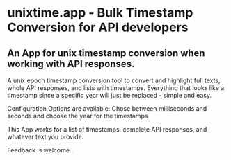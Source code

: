 # unixtime.app - Bulk Timestamp Conversion for API developers
## An App for unix timestamp conversion when working with API responses.

A unix epoch timestamp conversion tool to convert and highlight full texts, whole API responses, and lists with timestamps. Everything that looks like a timestamp since a specific year will just be replaced - simple and easy.

Configuration Options are available: Chose between milliseconds and seconds and choose the year for the timestamps.

This App works for a list of timestamps, complete API responses, and whatever text you provide.

Feedback is welcome..
